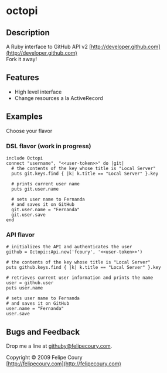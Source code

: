 # octopi

## Description

A Ruby interface to GitHub API v2 [http://developer.github.com](http://developer.github.com)<br/>
Fork it away!


## Features


* High level interface
* Change resources a la ActiveRecord


## Examples

Choose your flavor

### DSL flavor (work in progress)

	include Octopi
	connect "username", "<<user-token>>" do |git|
	  # the contents of the key whose title is "Local Server"
	  puts git.keys.find { |k| k.title == "Local Server" }.key
      
	  # prints current user name
	  puts git.user.name

	  # sets user name to Fernanda
	  # and saves it on GitHub
	  git.user.name = "Fernanda"
	  git.user.save
	end
	
### API flavor

    # initializes the API and authenticates the user
    github = Octopi::Api.new('fcoury', '<<user-token>>')

    # the contents of the key whose title is "Local Server"
	puts github.keys.find { |k| k.title == "Local Server" }.key

	# retrieves current user information and prints the name
	user = github.user
	puts user.name

	# sets user name to Fernanda
	# and saves it on GitHub
	user.name = "Fernanda"
	user.save

## Bugs and Feedback

Drop me a line at githuby@felipecoury.com.

Copyright &copy; 2009 Felipe Coury<br/>
[http://felipecoury.com](http://felipecoury.com)